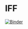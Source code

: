 # IFF

[![Binder](https://mybinder.org/badge_logo.svg)](https://mybinder.org/v2/gh/allmwh/IFF/HEAD?urlpath=lab/tree/feature_vis_on_binder.ipynb)